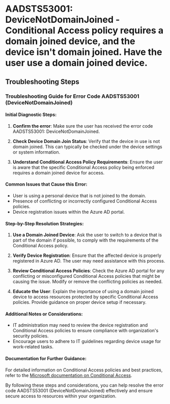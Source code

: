 
# AADSTS53001: DeviceNotDomainJoined - Conditional Access policy requires a domain joined device, and the device isn't domain joined. Have the user use a domain joined device.


## Troubleshooting Steps
### Troubleshooting Guide for Error Code AADSTS53001 (DeviceNotDomainJoined)

#### Initial Diagnostic Steps:
1. **Confirm the error**: Make sure the user has received the error code AADSTS53001: DeviceNotDomainJoined.
   
2. **Check Device Domain Join Status**: Verify that the device in use is not domain joined. This can typically be checked under the device settings or system information.

3. **Understand Conditional Access Policy Requirements**: Ensure the user is aware that the specific Conditional Access policy being enforced requires a domain joined device for access.

#### Common Issues that Cause this Error:
- User is using a personal device that is not joined to the domain.
- Presence of conflicting or incorrectly configured Conditional Access policies.
- Device registration issues within the Azure AD portal.

#### Step-by-Step Resolution Strategies:

1. **Use a Domain Joined Device**: Ask the user to switch to a device that is part of the domain if possible, to comply with the requirements of the Conditional Access policy.

2. **Verify Device Registration**: Ensure that the affected device is properly registered in Azure AD. The user may need assistance with this process.

3. **Review Conditional Access Policies**: Check the Azure AD portal for any conflicting or misconfigured Conditional Access policies that might be causing the issue. Modify or remove the conflicting policies as needed.

4. **Educate the User**: Explain the importance of using a domain joined device to access resources protected by specific Conditional Access policies. Provide guidance on proper device setup if necessary.

#### Additional Notes or Considerations:
- IT administration may need to review the device registration and Conditional Access policies to ensure compliance with organization's security policies.
- Encourage users to adhere to IT guidelines regarding device usage for work-related tasks.

#### Documentation for Further Guidance:
For detailed information on Conditional Access policies and best practices, refer to the [Microsoft documentation on Conditional Access](https://docs.microsoft.com/en-us/azure/active-directory/conditional-access/overview).

By following these steps and considerations, you can help resolve the error code AADSTS53001 (DeviceNotDomainJoined) effectively and ensure secure access to resources within your organization.